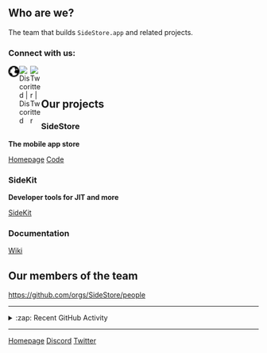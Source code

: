 <!-- 
Docs: How to use GitHub README and actions to auto-generate embedded content.
https://github.com/anuraghazra/github-readme-stats
https://www.youtube.com/watch?v=n6d4KHSKqGk
https://github.com/rahuldkjain/github-profile-readme-generator
 -->

## Who are we?

The team that builds `SideStore.app` and related projects.

### Connect with us:

<!--
[![Website](https://img.shields.io/website?label=sidestore.io&style=for-the-badge&url=https://sidestore.io)](https://sidestore.io)
[![Twitter Follow](https://img.shields.io/twitter/follow/sidestore_io?color=1DA1F2&logo=twitter&style=for-the-badge)](https://twitter.com/intent/follow?original_referer=https%3A%2F%2Fgithub.com%2Fsidestore&screen_name=sidestore)
[![GitHub Followers](https://img.shields.io/github/followers/sidestore?style=for-the-badge)]()
[![GitHub Sponsors](https://img.shields.io/github/sponsors/sidestore?style=for-the-badge
)]() 
-->

[<img align="left" alt="sidestore.io" width="22px" src="https://raw.githubusercontent.com/iconic/open-iconic/master/svg/globe.svg" />][website]
[<img align="left" alt="Discord | Discord" width="22px" src="https://cdn.jsdelivr.net/npm/simple-icons@v3/icons/discord.svg" />][discord]
[<img align="left" alt="Twitter | Twitter" width="22px" src="https://cdn.jsdelivr.net/npm/simple-icons@v3/icons/twitter.svg" />][twitter]

<br />
<br />

## Our projects

### SideStore

__The mobile app store__

[Homepage][website]
[Code][git.sidestore]

### SideKit

__Developer tools for JIT and more__

[SideKit][git.sidekit]

### Documentation

[Wiki][wiki]

## Our members of the team

https://github.com/orgs/SideStore/people

---

<details>
  <summary>:zap: Recent GitHub Activity</summary>

<!--START_SECTION:activity-->
1. 💪 Opened PR [#133](https://github.com/SideStore/SideStore-Docs/pull/133) in [SideStore/SideStore-Docs](https://github.com/SideStore/SideStore-Docs)
2. 💪 Opened PR [#69](https://github.com/SideStore/sidestore.github.io/pull/69) in [SideStore/sidestore.github.io](https://github.com/SideStore/sidestore.github.io)
3. 🗣 Commented on [#11](https://github.com/SideStore/StosVPN/issues/11) in [SideStore/StosVPN](https://github.com/SideStore/StosVPN)
4. 🗣 Commented on [#974](https://github.com/SideStore/SideStore/issues/974) in [SideStore/SideStore](https://github.com/SideStore/SideStore)
5. 🗣 Commented on [#13](https://github.com/SideStore/StosVPN/issues/13) in [SideStore/StosVPN](https://github.com/SideStore/StosVPN)
6. 🗣 Commented on [#121](https://github.com/SideStore/SideStore-Docs/issues/121) in [SideStore/SideStore-Docs](https://github.com/SideStore/SideStore-Docs)
7. ❗️ Closed issue [#121](https://github.com/SideStore/SideStore-Docs/issues/121) in [SideStore/SideStore-Docs](https://github.com/SideStore/SideStore-Docs)
8. 💪 Opened PR [#132](https://github.com/SideStore/SideStore-Docs/pull/132) in [SideStore/SideStore-Docs](https://github.com/SideStore/SideStore-Docs)
9. 💪 Opened PR [#131](https://github.com/SideStore/SideStore-Docs/pull/131) in [SideStore/SideStore-Docs](https://github.com/SideStore/SideStore-Docs)
10. ❌ Closed PR [#68](https://github.com/SideStore/sidestore.github.io/pull/68) in [SideStore/sidestore.github.io](https://github.com/SideStore/sidestore.github.io)
11. 💪 Opened PR [#130](https://github.com/SideStore/SideStore-Docs/pull/130) in [SideStore/SideStore-Docs](https://github.com/SideStore/SideStore-Docs)
12. 🗣 Commented on [#992](https://github.com/SideStore/SideStore/issues/992) in [SideStore/SideStore](https://github.com/SideStore/SideStore)
13. 🗣 Commented on [#992](https://github.com/SideStore/SideStore/issues/992) in [SideStore/SideStore](https://github.com/SideStore/SideStore)
14. ❗️ Opened issue [#992](https://github.com/SideStore/SideStore/issues/992) in [SideStore/SideStore](https://github.com/SideStore/SideStore)
15. 🗣 Commented on [#991](https://github.com/SideStore/SideStore/issues/991) in [SideStore/SideStore](https://github.com/SideStore/SideStore)
16. 🗣 Commented on [#991](https://github.com/SideStore/SideStore/issues/991) in [SideStore/SideStore](https://github.com/SideStore/SideStore)
17. 🗣 Commented on [#991](https://github.com/SideStore/SideStore/issues/991) in [SideStore/SideStore](https://github.com/SideStore/SideStore)
18. 🗣 Commented on [#991](https://github.com/SideStore/SideStore/issues/991) in [SideStore/SideStore](https://github.com/SideStore/SideStore)
19. 🗣 Commented on [#991](https://github.com/SideStore/SideStore/issues/991) in [SideStore/SideStore](https://github.com/SideStore/SideStore)
20. 🗣 Commented on [#991](https://github.com/SideStore/SideStore/issues/991) in [SideStore/SideStore](https://github.com/SideStore/SideStore)
<!--END_SECTION:activity-->

</details>

---

[Homepage][patreon] [Discord][discord] [Twitter][twitter]

<!--
- [Patreon][patreon]
- [OpenCollective][opencollective]
- [YouTube][youtube]
-->

[website]: https://sidestore.io
[wiki]: https://wiki.sidestore.io
[twitter]: https://twitter.com/sidestore_io
[discord]: https://discord.gg/sidestore-949183273383395328
[youtube]: https://youtube.com/TODO
[patreon]: https://www.patreon.com/SideStore
[opencollective]: https://opencollective.com/TODO
[git.sidestore]: https://github.com/SideStore/SideStore/
[git.sidekit]: https://github.com/SideStore/SideKit

